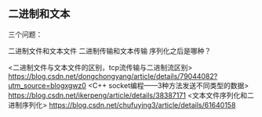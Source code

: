 ## 二进制和文本

三个问题：

二进制文件和文本文件
二进制传输和文本传输
序列化之后是哪种？


<二进制文件与文本文件的区别，tcp流传输与二进制流区别> https://blog.csdn.net/dongchongyang/article/details/79044082?utm_source=blogxgwz0
<C++ socket编程——3种方法发送不同类型的数据> https://blog.csdn.net/ikerpeng/article/details/38387171
<文本文件序列化和二进制序列化> https://blog.csdn.net/chufuying3/article/details/61640158